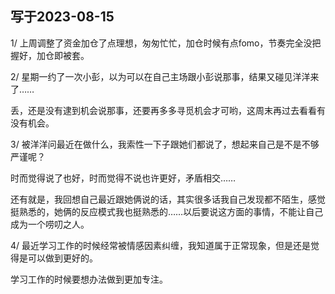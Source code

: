 写于2023-08-15
-----

1/ 上周调整了资金加仓了点理想，匆匆忙忙，加仓时候有点fomo，节奏完全没把握好，加仓即被套。

2/ 星期一约了一次小彭，以为可以在自己主场跟小彭说那事，结果又碰见洋洋来了……

丢，还是没有逮到机会说那事，还要再多多寻觅机会才可哟，这周末再过去看看有没有机会。

3/ 被洋洋问最近在做什么，我索性一下子跟她们都说了，想起来自己是不是不够严谨呢？

时而觉得说了也好，时而觉得不说也许更好，矛盾相交……

还有就是，我回想自己最近跟她俩说的话，其实很多话我自己发现都不陌生，感觉挺熟悉的，她俩的反应模式我也挺熟悉的……以后要说这方面的事情，不能让自己成为一个唠叨之人。

4/ 最近学习工作的时候经常被情感因素纠缠，我知道属于正常现象，但是还是觉得是可以做到更好的。

学习工作的时候要想办法做到更加专注。
